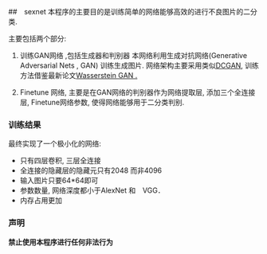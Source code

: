 
##　sexnet
本程序的主要目的是训练简单的网络能够高效的进行不良图片的二分类.

主要包括两个部分:

1. 训练GAN网络 ,包括生成器和判别器
本网络利用生成对抗网络(Generative Adversarial Nets , GAN) 训练生成图片. 网络架构主要采用类似[DCGAN](https://arxiv.org/abs/1511.06434),  训练方法借鉴最新论文[Wasserstein GAN .](https://arxiv.org/abs/1701.07875)

2. Finetune 网络, 主要是在GAN网络的判别器作为网络提取层, 添加三个全连接层, Finetune网络参数, 使得网络能够用于二分类判别. 

### 训练结果
最终实现了一个极小化的网络:

- 只有四层卷积, 三层全连接
- 全连接的隐藏层的隐藏元只有2048 而非4096
- 输入图片只要64*64即可
- 参数数量, 网络深度都小于AlexNet 和　VGG．
- 内存占用更加

### 声明
**禁止使用本程序进行任何非法行为**


